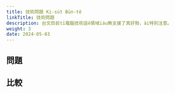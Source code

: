 ```yaml
---
title: 技術問題 Ki-su̍t Būn-tê
linkTitle: 技術問題
description: 台文目前tī電腦技術這ê領域iáu無支援了真好勢，ài特別注意。
weight: 3
date: 2024-05-03
---
```


## 問題

## 比較

